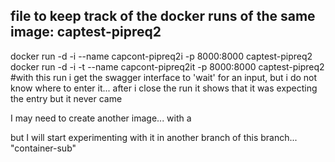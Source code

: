 ## file to keep track of the docker runs of the same image: captest-pipreq2

docker run -d -i --name capcont-pipreq2i  -p 8000:8000 captest-pipreq2
docker run -d -i -t --name capcont-pipreq2it  -p 8000:8000 captest-pipreq2 #with this run i get the swagger interface to 'wait' for an input, but i do not know where to enter it...  after i close the run it shows that it was expecting the entry but it never came

I may need to create another image...  with a 

but I will start experimenting with it in another branch of this branch...  "container-sub"